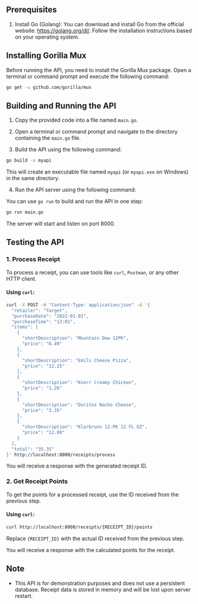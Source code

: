 
## Prerequisites

1. Install Go (Golang): You can download and install Go from the official website: https://golang.org/dl/. Follow the installation instructions based on your operating system.

## Installing Gorilla Mux

Before running the API, you need to install the Gorilla Mux package. Open a terminal or command prompt and execute the following command:

```bash
go get -u github.com/gorilla/mux
```

## Building and Running the API

1. Copy the provided code into a file named `main.go`.

2. Open a terminal or command prompt and navigate to the directory containing the `main.go` file.

3. Build the API using the following command:

```bash
go build -o myapi
```

This will create an executable file named `myapi` (or `myapi.exe` on Windows) in the same directory.

4. Run the API server using the following command:

You can use `go run` to build and run the API in one step:

```bash
go run main.go
```

The server will start and listen on port 8000.

## Testing the API

### 1. Process Receipt

To process a receipt, you can use tools like `curl`, `Postman`, or any other HTTP client.

#### Using `curl`:

```bash
curl -X POST -H "Content-Type: application/json" -d '{
  "retailer": "Target",
  "purchaseDate": "2022-01-01",
  "purchaseTime": "13:01",
  "items": [
    {
      "shortDescription": "Mountain Dew 12PK",
      "price": "6.49"
    },
    {
      "shortDescription": "Emils Cheese Pizza",
      "price": "12.25"
    },
    {
      "shortDescription": "Knorr Creamy Chicken",
      "price": "1.26"
    },
    {
      "shortDescription": "Doritos Nacho Cheese",
      "price": "3.35"
    },
    {
      "shortDescription": "Klarbrunn 12-PK 12 FL OZ",
      "price": "12.00"
    }
  ],
  "total": "35.35"
}' http://localhost:8000/receipts/process
```

You will receive a response with the generated receipt ID.

### 2. Get Receipt Points

To get the points for a processed receipt, use the ID received from the previous step.

#### Using `curl`:

```bash
curl http://localhost:8000/receipts/{RECEIPT_ID}/points
```

Replace `{RECEIPT_ID}` with the actual ID received from the previous step.

You will receive a response with the calculated points for the receipt.

## Note

- This API is for demonstration purposes and does not use a persistent database. Receipt data is stored in memory and will be lost upon server restart.
